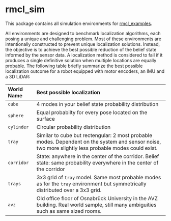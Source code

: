 # rmcl_sim

This package contains all simulation environments for [rmcl_examples](/).

All environments are designed to benchmark localization algorithms, each posing a unique and challenging problem.
Most of these environments are intentionally constructed to prevent unique localization solutions.
Instead, the objective is to achieve the best possible reduction of the belief state informed by the sensor data.
A localization method is considered to fail if it produces a single definitive solution when multiple locations are equally probable.
The following table briefly summarize the best possible localization outcome for a robot equipped with motor encoders, an IMU and a 3D LiDAR:


|  World Name | Best possible localization |
|:------------|:-------------------------------------------------------|
|  `cube`     | 4 modes in your belief state probability distribution  |
|  `sphere`   | Equal probabilty for every pose located on the surface |
|  `cylinder` | Circular probability distribution |
|  `tray`     | Similar to cube but rectengular: 2 most probable modes. Dependent on the system and sensor noise, two more slightly less probable modes could exist. |
|  `corridor` | State: anywhere in the center of the corridor. Belief state: same probability everywhere in the center of the corridor |
|  `trays`    | 3x3 grid of `tray` model. Same most probable modes as for the `tray` environment but symmetrically distributed over a 3x3 grid. |
|  `avz`      | Old office floor of Osnabrück University in the AVZ building. Real world sample, still many ambiguities such as same sized rooms. |

